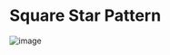 # Square Star Pattern
![image](https://user-images.githubusercontent.com/75837613/135948829-72ae0a09-4d1d-4c9b-98c5-5e03910ede09.png)
